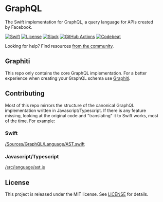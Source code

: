 # GraphQL

The Swift implementation for GraphQL, a query language for APIs created by Facebook.

[![Swift][swift-badge]][swift-url]
[![License][mit-badge]][mit-url]
[![Slack][slack-badge]][slack-url]
[![GitHub Actions][gh-actions-badge]][gh-actions-url]
[![Codebeat][codebeat-badge]][codebeat-url]

Looking for help? Find resources [from the community](http://graphql.org/community/).

## Graphiti

This repo only contains the core GraphQL implementation. For a better experience when creating your GraphQL schema use [Graphiti](https://github.com/GraphQLSwift/Graphiti).

## Contributing

Most of this repo mirrors the structure of the canonical GraphQL implementation written in Javascript/Typescript. If there is any feature missing, looking at the original code and "translating" it to Swift works, most of the time. For example:

### Swift

[/Sources/GraphQL/Language/AST.swift](https://github.com/GraphQLSwift/GraphQL/blob/master/Sources/GraphQL/Language/AST.swift)

### Javascript/Typescript

[/src/language/ast.js](https://github.com/graphql/graphql-js/blob/master/src/language/ast.js)


## License

This project is released under the MIT license. See [LICENSE](LICENSE) for details.

[swift-badge]: https://img.shields.io/badge/Swift-5.2-orange.svg?style=flat
[swift-url]: https://swift.org

[mit-badge]: https://img.shields.io/badge/License-MIT-blue.svg?style=flat
[mit-url]: https://tldrlegal.com/license/mit-license

[slack-badge]: http://slack.zewo.io/badge.svg
[slack-url]: http://slack.zewo.io

[gh-actions-badge]: https://github.com/GraphQLSwift/GraphQL/workflows/Build/badge.svg
[gh-actions-url]: https://github.com/GraphQLSwift/GraphQl/actions?query=workflow%3ABuild

[codebeat-badge]: https://codebeat.co/badges/13293962-d1d8-4906-8e62-30a2cbb66b38
[codebeat-url]: https://codebeat.co/projects/github-com-graphqlswift-graphql
